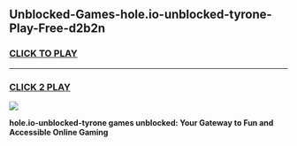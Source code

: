 
## Unblocked-Games-hole.io-unblocked-tyrone-Play-Free-d2b2n
<h3>
<a href="https://premium76.site?title=hole.io-unblocked-tyrone&ref=20M">CLICK TO PLAY</a></h3>
<hr>

<h3>
<a href="https://premium76.site?title=hole.io-unblocked-tyrone&ref=20M">CLICK 2 PLAY</a>
  
</h3>

<a href="https://premium76.site?title=hole.io-unblocked-tyrone&ref=19M"><img src="https://clearcache.store/games.png"></a>


**hole.io-unblocked-tyrone games unblocked: Your Gateway to Fun and Accessible Online Gaming**
